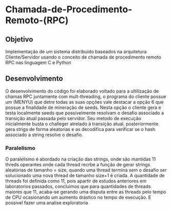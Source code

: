 # Chamada-de-Procedimento-Remoto-(RPC)

## Objetivo
Implementação de um sistema distribuido baseados na arquitetura Cliente/Servidor usando o conceito de chamada de procedimento remoto RPC nas linguagem C e Python

## Desenvolvimento
O desenvolvimento do código foi elaborado voltado para a ultilização de chamas RPC juntamente com mult-threading, o programa do cliente possue um (MENYU) que detre todas as suas opções vale destacar a opção 6 que possue a finalidade de mineração de seeds. Nesta opção o cliente gera e testa localmente seeds que possivelmente resolvam o desafio associado a transição atual passada pelo servidor.
Seu metodo de execução inicialmente busta o challeger atrelado à transição atual, posteriormente gera strigs de forma aleatorias e as decodifica para verificar se o hash associado a string resolve o desafio.

### Paralelismo
O paralelismo é abordado na criação das strings, onde são mantidas 11 threds operantes onde cada thread recrbe a função de gerar strings aleatórias de tamanho = size, quando uma thread termina sem o desafio ser solucionado uma nova thread de tamanho size+1 é criada. A quantidade de threads foi definida como 11, pois apartir de estudos anteriores em laboratorios passados, concluimos que para quantidades de threads maiores que 11, acaba-se gerando uma disputa entre as threads pelo tempo de CPU ocasionando um aumento drástico no tempo de execução.
E possivel fazer uma analise exploratoria 

